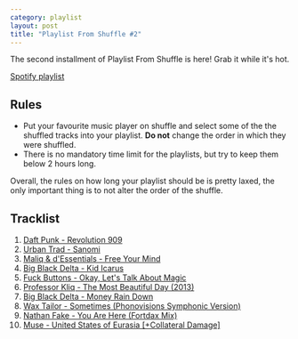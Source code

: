 ```yaml
---
category: playlist
layout: post
title: "Playlist From Shuffle #2"
---
```


The second installment of Playlist From Shuffle is here! Grab it while it's hot.

[Spotify playlist](https://open.spotify.com/user/resir014/playlist/0wB7Pjfsyknyz7km5t3iLq)

## Rules

* Put your favourite music player on shuffle and select some of the the shuffled tracks into your playlist. **Do not** change the order in which they were shuffled.
* There is no mandatory time limit for the playlists, but try to keep them below 2 hours long.

Overall, the rules on how long your playlist should be is pretty laxed, the only important thing is to not alter the order of the shuffle.

## Tracklist

1. [Daft Punk - Revolution 909](https://www.youtube.com/watch?v=Wtd6DvLoCsU)
2. [Urban Trad - Sanomi](https://www.youtube.com/watch?v=sUDL2KmhaBk)
3. [Maliq & d'Essentials - Free Your Mind](https://www.youtube.com/watch?v=KJ4_jFmsvoE)
4. [Big Black Delta - Kid Icarus](https://www.youtube.com/watch?v=OWJADVFUAKk)
5. [Fuck Buttons - Okay, Let's Talk About Magic](https://www.youtube.com/watch?v=-s79yqVNDnY)
6. [Professor Kliq - The Most Beautiful Day (2013)](http://store.professorkliq.com/track/the-most-beautiful-day-2013)
7. [Big Black Delta - Money Rain Down](https://www.youtube.com/watch?v=KdgXyY7MjVM)
8. [Wax Tailor - Sometimes (Phonovisions Symphonic Version)](https://www.youtube.com/watch?v=c170V8dDLpE)
9. [Nathan Fake - You Are Here (Fortdax Mix)](https://www.youtube.com/watch?v=IUkSK6eoYro)
10. [Muse - United States of Eurasia [+Collateral Damage]](https://www.youtube.com/watch?v=-5-K51jHQ6k)
